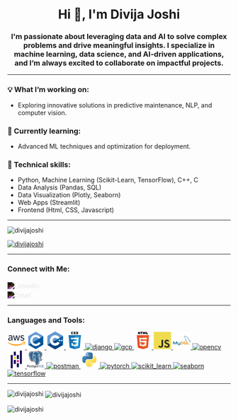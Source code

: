 <h1 align="center">Hi 👋, I'm Divija Joshi</h1>
<h3 align="center">
I'm passionate about leveraging data and AI to solve complex problems and drive meaningful insights. I specialize in machine learning, data science, and AI-driven applications, and I’m always excited to collaborate on impactful projects.
</h3>

---

<h3 align="left">💡 What I’m working on:</h3>
<ul>
  <li>Exploring innovative solutions in predictive maintenance, NLP, and computer vision.</li>
</ul>

<h3 align="left">🌱 Currently learning:</h3>
<ul>
  <li>Advanced ML techniques and optimization for deployment.</li>
</ul>

<h3 align="left">🔧 Technical skills:</h3>
<ul>
  <li>Python, Machine Learning (Scikit-Learn, TensorFlow), C++, C</li>
  <li>Data Analysis (Pandas, SQL)</li>
  <li>Data Visualization (Plotly, Seaborn)</li>
  <li>Web Apps (Streamlit)</li>
  <li>Frontend (Html, CSS, Javascript)</li>
</ul>

---

<p align="left">
  <img src="https://komarev.com/ghpvc/?username=divijajoshi&label=Profile%20views&color=0e75b6&style=flat" alt="divijajoshi" />
</p>

<p align="left">
  <a href="https://github.com/ryo-ma/github-profile-trophy">
    <img src="https://github-profile-trophy.vercel.app/?username=divijajoshi" alt="divijajoshi" />
  </a>
</p>

---

<h3 align="left">Connect with Me:</h3>
<p align="left">
  <a href="https://www.linkedin.com/in/divija-joshi/" target="blank" style="text-decoration:none;">
    <img align="center" src="https://cdn.jsdelivr.net/npm/simple-icons@3.0.1/icons/linkedin.svg" alt="LinkedIn" height="30" width="40" style="filter: invert(1);" />
    <span style="margin-left: 10px; font-size: 16px; color: #ffffff;">LinkedIn</span>
  </a>
  <br />
  <a href="mailto:divija.joshi05@gmail.com" target="blank" style="text-decoration:none;">
    <img align="center" src="https://cdn.jsdelivr.net/npm/simple-icons@3.0.1/icons/gmail.svg" alt="Gmail" height="30" width="40" style="filter: invert(1);" />
    <span style="margin-left: 10px; font-size: 16px; color: #ffffff;">Email</span>
  </a>
</p>

---

<h3 align="left">Languages and Tools:</h3>
<p align="left">
  <a href="https://aws.amazon.com" target="_blank" rel="noreferrer">
    <img src="https://raw.githubusercontent.com/devicons/devicon/master/icons/amazonwebservices/amazonwebservices-original-wordmark.svg" alt="aws" width="40" height="40" />
  </a>
  <a href="https://www.cprogramming.com/" target="_blank" rel="noreferrer">
    <img src="https://raw.githubusercontent.com/devicons/devicon/master/icons/c/c-original.svg" alt="c" width="40" height="40" />
  </a>
  <a href="https://www.w3schools.com/cpp/" target="_blank" rel="noreferrer">
    <img src="https://raw.githubusercontent.com/devicons/devicon/master/icons/cplusplus/cplusplus-original.svg" alt="cplusplus" width="40" height="40" />
  </a>
  <a href="https://www.w3schools.com/css/" target="_blank" rel="noreferrer">
    <img src="https://raw.githubusercontent.com/devicons/devicon/master/icons/css3/css3-original-wordmark.svg" alt="css3" width="40" height="40" />
  </a>
  <a href="https://www.djangoproject.com/" target="_blank" rel="noreferrer">
    <img src="https://cdn.worldvectorlogo.com/logos/django.svg" alt="django" width="40" height="40" />
  </a>
  <a href="https://cloud.google.com" target="_blank" rel="noreferrer">
    <img src="https://www.vectorlogo.zone/logos/google_cloud/google_cloud-icon.svg" alt="gcp" width="40" height="40" />
  </a>
  <a href="https://www.w3.org/html/" target="_blank" rel="noreferrer">
    <img src="https://raw.githubusercontent.com/devicons/devicon/master/icons/html5/html5-original-wordmark.svg" alt="html5" width="40" height="40" />
  </a>
  <a href="https://developer.mozilla.org/en-US/docs/Web/JavaScript" target="_blank" rel="noreferrer">
    <img src="https://raw.githubusercontent.com/devicons/devicon/master/icons/javascript/javascript-original.svg" alt="javascript" width="40" height="40" />
  </a>
  <a href="https://www.mysql.com/" target="_blank" rel="noreferrer">
    <img src="https://raw.githubusercontent.com/devicons/devicon/master/icons/mysql/mysql-original-wordmark.svg" alt="mysql" width="40" height="40" />
  </a>
  <a href="https://opencv.org/" target="_blank" rel="noreferrer">
    <img src="https://www.vectorlogo.zone/logos/opencv/opencv-icon.svg" alt="opencv" width="40" height="40" />
  </a>
  <a href="https://pandas.pydata.org/" target="_blank" rel="noreferrer">
    <img src="https://raw.githubusercontent.com/devicons/devicon/2ae2a900d2f041da66e950e4d48052658d850630/icons/pandas/pandas-original.svg" alt="pandas" width="40" height="40" />
  </a>
  <a href="https://www.postgresql.org" target="_blank" rel="noreferrer">
    <img src="https://raw.githubusercontent.com/devicons/devicon/master/icons/postgresql/postgresql-original-wordmark.svg" alt="postgresql" width="40" height="40" />
  </a>
  <a href="https://postman.com" target="_blank" rel="noreferrer">
    <img src="https://www.vectorlogo.zone/logos/getpostman/getpostman-icon.svg" alt="postman" width="40" height="40" />
  </a>
  <a href="https://www.python.org" target="_blank" rel="noreferrer">
    <img src="https://raw.githubusercontent.com/devicons/devicon/master/icons/python/python-original.svg" alt="python" width="40" height="40" />
  </a>
  <a href="https://pytorch.org/" target="_blank" rel="noreferrer">
    <img src="https://www.vectorlogo.zone/logos/pytorch/pytorch-icon.svg" alt="pytorch" width="40" height="40" />
  </a>
  <a href="https://scikit-learn.org/" target="_blank" rel="noreferrer">
    <img src="https://upload.wikimedia.org/wikipedia/commons/0/05/Scikit_learn_logo_small.svg" alt="scikit_learn" width="40" height="40" />
  </a>
  <a href="https://seaborn.pydata.org/" target="_blank" rel="noreferrer">
    <img src="https://seaborn.pydata.org/_images/logo-mark-lightbg.svg" alt="seaborn" width="40" height="40" />
  </a>
  <a href="https://www.tensorflow.org" target="_blank" rel="noreferrer">
    <img src="https://www.vectorlogo.zone/logos/tensorflow/tensorflow-icon.svg" alt="tensorflow" width="40" height="40" />
  </a>
</p>

---

<p>
  <img align="left" src="https://github-readme-stats.vercel.app/api/top-langs?username=divijajoshi&show_icons=true&locale=en&layout=compact" alt="divijajoshi" />
</p>

<p>&nbsp;<img align="center" src="https://github-readme-stats.vercel.app/api?username=divijajoshi&show_icons=true&locale=en" alt="divijajoshi" /></p>

<p><img align="center" src="https://github-readme-streak-stats.herokuapp.com/?user=divijajoshi&" alt="divijajoshi" /></p>

